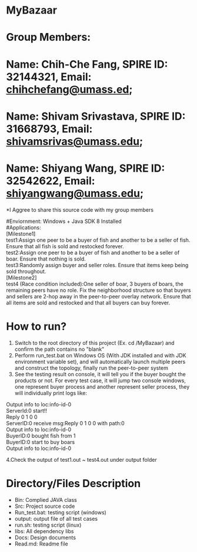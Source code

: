 # MyBazaar
# Group Members: 
# Name: Chih-Che Fang, SPIRE ID: 32144321, Email: chihchefang@umass.ed;
# Name: Shivam Srivastava, SPIRE ID: 31668793, Email: shivamsrivas@umass.edu; 
# Name: Shiyang Wang, SPIRE ID: 32542622, Email: shiyangwang@umass.edu;

*I Aggree to share this source code with my group members

#Enviornment: Windows + Java SDK 8 Installed  
#Applications:  
[Milestone1]  
test1:Assign one peer to be a buyer of fish and another to be a seller of fish. Ensure that all fish is sold and restocked forever.  
test2:Assign one peer to be a buyer of fish and another to be a seller of boar. Ensure that nothing is sold.  
test3:Randomly assign buyer and seller roles. Ensure that items keep being sold throughout.  
[Milestone2]  
test4 (Race condition included):One seller of boar, 3 buyers of boars, the remaining peers have no role. Fix the neighborhood structure so that buyers and sellers are 2-hop away in the peer-to-peer overlay network. Ensure that all items are sold and restocked and that all buyers can buy forever.



# How to run?  
1. Switch to the root directory of this project (Ex. cd /MyBazaar) and confirm the path contains no "blank"  
2. Perform run_test.bat on Windows OS (With JDK installed and with JDK environment variable set), and will automatically launch multiple peers and construct the topology, finally run the peer-to-peer system  
3. See the testing result on console, it will tell you if the buyer bought the products or not. For every test case, it will jump two console windows, one represent buyer process and another represent seller process, they will individually print logs like:  

Output info to loc:info-id-0  
ServerId:0 start!!  
Reply 0 1 0 0  
ServerID:0 receive msg:Reply 0 1 0 0 with path:0  
Output info to loc:info-id-0  
BuyerID:0 bought fish from 1  
BuyerID:0 start to buy boars  
Output info to loc:info-id-0  

4.Check the output of test1.out ~ test4.out under output folder  


# Directory/Files Description
-	Bin: Complied JAVA class
-	Src: Project source code
-	Run_test.bat: testing script (windows)
-	output: output file of all test cases
-	run.sh: testing script (linux)
-	libs: All dependency libs
-	Docs: Design documents
-	Read.md: Readme file
